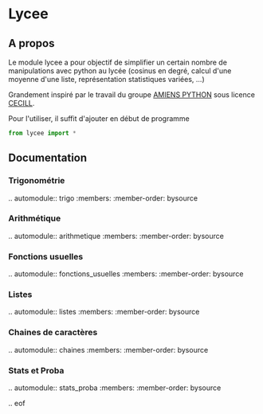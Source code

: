 # Lycee
## A propos
Le module lycee a pour objectif de simplifier un certain nombre de manipulations
avec python au lycée (cosinus en degré, calcul d'une moyenne d'une liste,
représentation statistiques variées, ...)

Grandement inspiré par le travail du groupe [AMIENS PYTHON](http://amienspython.tuxfamily.org/) sous licence [CECILL](http://www.cecill.info/).

Pour l'utiliser, il suffit d'ajouter en début de programme

```python
from lycee import *
```

## Documentation
### Trigonométrie

.. automodule:: trigo
    :members:
    :member-order: bysource


### Arithmétique

.. automodule:: arithmetique
    :members:
    :member-order: bysource

### Fonctions usuelles

.. automodule:: fonctions_usuelles
    :members:
    :member-order: bysource

### Listes

.. automodule:: listes
    :members:
    :member-order: bysource


### Chaines de caractères

.. automodule:: chaines
    :members:
    :member-order: bysource


### Stats et Proba

.. automodule:: stats_proba
    :members:
    :member-order: bysource

.. eof
